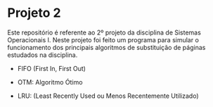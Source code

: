 # Projeto 2

Este repositório é referente ao 2º projeto da disciplina de Sistemas Operacionais I.
Neste projeto foi feito um programa para simular o funcionamento dos principais algoritmos de substituição de páginas estudados na disciplina.

* FIFO (First In, First Out)

* OTM: Algoritmo Ótimo

* LRU: (Least Recently Used ou Menos Recentemente Utilizado)
